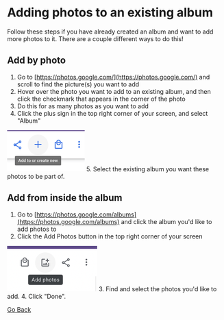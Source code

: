 
# Adding photos to an existing album
Follow these steps if you have already created an album and want to add more photos to it. There are a couple different ways to do this!

## Add by photo
1. Go to [https://photos.google.com/](https://photos.google.com/) and scroll to find the picture(s) you want to add 
2. Hover over the photo you want to add to an existing album, and then click the checkmark that appears in the corner of the photo
3. Do this for as many photos as you want to add
4. Click the plus sign in the top right corner of your screen, and select "Album"

!["Plus Button"](./img/add-to-or-create-new.png)
5. Select the existing album you want these photos to be part of.

## Add from inside the album
1. Go to [https://photos.google.com/albums](https://photos.google.com/albums) and click the album you'd like to add photos to 
2. Click the Add Photos button in the top right corner of your screen

!["Add Photos"](./img/album-add-photos.png)
3. Find and select the photos you'd like to add.
4. Click "Done".

[Go Back](./index.md)